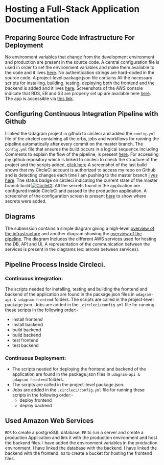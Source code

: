 # Hosting a Full-Stack Application Documentation

## Preparing Source Code Infrastructure For Deployment

No environment variables that change from the development environment and production are present in the source code.
A central configuration file is used in order to set the environment variables and make them available to the code and it lives [here](../udagram-api/src/config/config.ts).
No authentication strings are hard-coded in the source code.
A project-level package.json file contains All the necessary scripts for installing, building, testing, deploying both the frontend and the backend is added and it lives [here](../package.json).
Screenshots of the AWS console indicate that RDS, EB and S3 are properly set up are available here [here](./AWS/).
The app is accessible via [this link](http://udagram-ui.s3-website-us-east-1.amazonaws.com).


## Configuring Continuous Integration Pipeline with Github
I linked the Udagram project in github to circleci and added the `config.yml` file of the circleci containing all the orbs, jobs and workflows for running the pipeline automatically after every commit on the master branch.
The `config.yml` file that ensures the build occurs in a logical sequence including Comments to explain the flow of the pipeline, is present [here](./Pipeline%20Process/config.yml).
For accessing my github repository which is linked to circleci to check the structure of the project and the scripts added, [click here](https://github.com/khalidMesbah/udagram)
A screenshot of the last build shows that my CircleCi account is authorized to access my repo on Github and is detecting changes each time I am pushing to the master branch [lives here](./Pipeline%20Process/circleci/CI_CD-60-khalidMesbah-udagram.png).
The status badge on circleci indicating the current state of the master branch build  [![CircleCI](https://circleci.com/gh/circleci/circleci-docs.svg?style=svg)](https://app.circleci.com/pipelines/github/khalidMesbah/udagram/51).
All the secrets found in the application are configured inside CircleCi and passed to the production application. A screenshot of the configuration screen is present [here](./Pipeline%20Process/circleci/Environment-Variables-udagram.png) to show where secrets were added.

## Diagrams
The submission contains a simple diagram giving a high-level [overview of the infrastructure](./AWS/Udagram's%20Architecture%20diagram.png) and another diagram showing the [overview of the pipeline](./Pipeline%20Process/circleci%20pipeline%20daigram.png). The diagram Includes the different AWS services used for hosting the DB, API and
UI, A representation of the communication between the services is present in the diagrams (ex: arrows between services).

## Pipeline Process Inside Circleci.
### Continuous integration:
The scripts needed for installing, testing and building the frontend and backend of the application are found in the package.json files in `udagram-api & udagram-frontend` folders.
The scripts are called in the project-level package.json.
Jobs are added in the `.circleci/config.yml` file for running these scripts in the following order:-
  - install frontend
  - install backend
  - build backend
  - build backend
  - test frontend
  - test backend

### Continuous Deployment:
- The scripts needed for deploying the frontend and backend of the application are found in the package.json files in `udagram-api & udagram-frontend` folders.
- The scripts are called in the project-level package.json.
- Jobs are added in the `.circleci/config.yml` file for running these scripts in the following order:-
  - deploy frontend
  - deploy backend

## Used Amazon Web Services
`RDS` to create a postgreSQL database.
`EB` to run a server and create a production Application and link it with the production environment and host the backend files.
I have added the environment variables in the production environment.
I have linked the database with the backend.
I have linked the backend with the frontend.
`S3` to create a bucket for hosting the frontend files.
